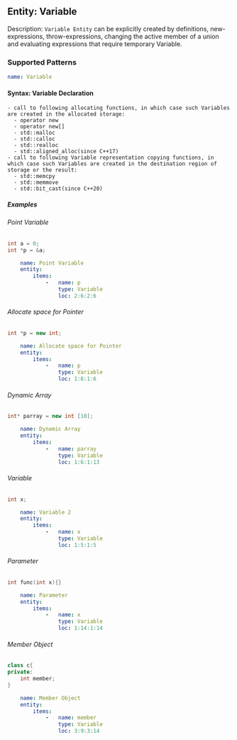 ## Entity: Variable

Description: `Variable Entity` can be explicitly created by definitions, new-expressions, throw-expressions, changing the active member of a union and evaluating expressions that require temporary Variable.
### Supported Patterns

```yaml
name: Variable
```

#### Syntax: Variable Declaration
```text
- call to following allocating functions, in which case such Variables are created in the allocated storage:
  - operator new
  - operator new[]
  - std::malloc
  - std::calloc
  - std::realloc
  - std::aligned_alloc(since C++17)
- call to following Variable representation copying functions, in which case such Variables are created in the destination region of storage or the result:
  - std::memcpy
  - std::memmove
  - std::bit_cast(since C++20)
```

##### Examples

###### Point Variable
```cpp
int a = 0;
int *p = &a;
```

```yaml
    name: Point Variable
    entity:
        items:
            -   name: p
                type: Variable
                loc: 2:6:2:6
```

###### Allocate space for Pointer
```cpp
int *p = new int;
```

```yaml
    name: Allocate space for Pointer
    entity:
        items:
            -   name: p
                type: Variable
                loc: 1:6:1:6
```

###### Dynamic Array
```cpp
int* parray = new int [10];
```

```yaml
    name: Dynamic Array
    entity:
        items:
            -   name: parray
                type: Variable
                loc: 1:6:1:13
```

###### Variable
```cpp
int x;
```

```yaml
    name: Variable 2
    entity:
        items:
            -   name: x
                type: Variable
                loc: 1:5:1:5
```

###### Parameter
```cpp
int func(int x){}
```

```yaml
    name: Parameter
    entity:
        items:
            -   name: x
                type: Variable
                loc: 1:14:1:14
```

###### Member Object
```cpp
class c{
private:
    int member;
}
```

```yaml
    name: Member Object
    entity:
        items:
            -   name: member
                type: Variable
                loc: 3:9:3:14
```